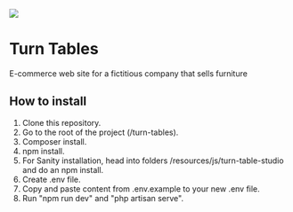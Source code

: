 ![](https://i.giphy.com/media/fQorEj8vN8eqkNcy6T/giphy.webp)

# Turn Tables
E-commerce web site for a fictitious company that sells furniture

## How to install
1. Clone this repository.
2. Go to the root of the project (/turn-tables).
3. Composer install.
4. npm install.
5. For Sanity installation, head into folders /resources/js/turn-table-studio and do an npm install.
6. Create .env file.
7. Copy and paste content from .env.example to your new .env file.
8. Run "npm run dev" and "php artisan serve".
